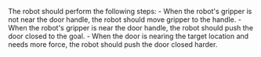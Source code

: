 
The robot should perform the following steps:
    - When the robot's gripper is not near the door handle, the robot should move gripper to the handle.
    - When the robot's gripper is near the door handle, the robot should push the door closed to the goal.
    - When the door is nearing the target location and needs more force, the robot should push the door closed harder.
